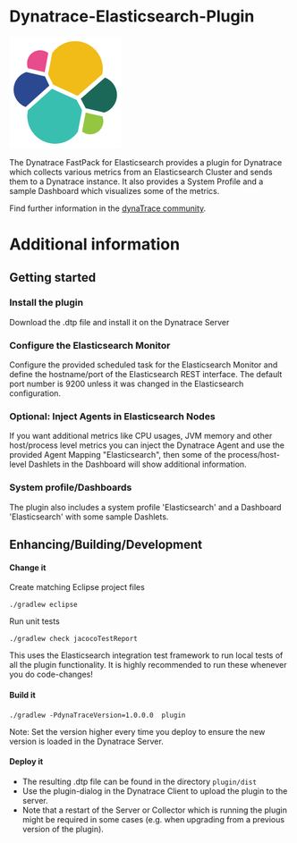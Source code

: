 # Dynatrace-Elasticsearch-Plugin

![testresources/icon.png](/testresources/icon.png)

The Dynatrace FastPack for Elasticsearch provides a plugin for Dynatrace which collects various metrics from an Elasticsearch Cluster and sends them to a Dynatrace instance. It also provides a System Profile and a sample Dashboard which visualizes some of the metrics.

Find further information in the [dynaTrace community](https://community.compuwareapm.com/community/display/DL/Elasticsearch+FastPack). 

# Additional information

## Getting started

### Install the plugin

Download the .dtp file and install it on the Dynatrace Server

### Configure the Elasticsearch Monitor

Configure the provided scheduled task for the Elasticsearch Monitor and define the hostname/port of the Elasticsearch REST interface. The default port number is 9200 unless it was changed in the Elasticsearch configuration.

### Optional: Inject Agents in Elasticsearch Nodes

If you want additional metrics like CPU usages, JVM memory and other host/process level metrics you can inject the Dynatrace Agent and use the provided Agent Mapping "Elasticsearch", then some of the process/host-level Dashlets in the Dashboard will show additional information.

### System profile/Dashboards

The plugin also includes a system profile 'Elasticsearch' and a Dashboard 'Elasticsearch' with some sample Dashlets.

## Enhancing/Building/Development

#### Change it

Create matching Eclipse project files

	./gradlew eclipse

Run unit tests

	./gradlew check jacocoTestReport

This uses the Elasticsearch integration test framework to run local tests of all the plugin functionality. It is 
highly recommended to run these whenever you do code-changes! 

#### Build it

	./gradlew -PdynaTraceVersion=1.0.0.0  plugin

Note: Set the version higher every time you deploy to ensure the new version is loaded in the Dynatrace Server.

#### Deploy it

* The resulting .dtp file can be found in the directory `plugin/dist`
* Use the plugin-dialog in the Dynatrace Client to upload the plugin to the server. 
* Note that a restart of the Server or Collector which is running the plugin might be required 
  in some cases (e.g. when upgrading from a previous version of the plugin).
